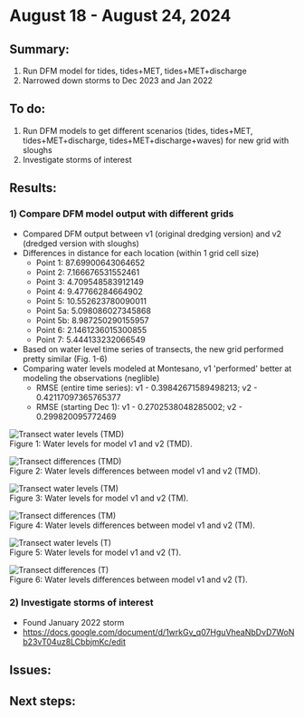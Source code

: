 # August 18 - August 24, 2024

## Summary:
1) Run DFM model for tides, tides+MET, tides+MET+discharge<br>
3) Narrowed down storms to Dec 2023 and Jan 2022

## To do:
1) Run DFM models to get different scenarios (tides, tides+MET, tides+MET+discharge, tides+MET+discharge+waves) for new grid with sloughs<br>
2) Investigate storms of interest<br>

## Results:
### 1) Compare DFM model output with different grids
- Compared DFM output between v1 (original dredging version) and v2 (dredged version with sloughs)
- Differences in distance for each location (within 1 grid cell size)
	- Point 1: 87.69900643064652
	- Point 2: 7.166676531552461
	- Point 3: 4.709548583912149
	- Point 4: 9.47766284664902
	- Point 5: 10.552623780090011
	- Point 5a: 5.098086027345868
	- Point 5b: 8.987250290155957
	- Point 6: 2.1461236015300855
	- Point 7: 5.444133232066549
- Based on water level time series of transects, the new grid performed pretty similar (Fig. 1-6)
- Comparing water levels modeled at Montesano, v1 'performed' better at modeling the observations (neglible)
	- RMSE (entire time series): v1 - 0.39842671589498213; v2 - 0.42117097365765377
	- RMSE (starting Dec 1): v1 - 0.2702538048285002; v2 - 0.299820095772469

![Transect water levels (TMD)](../Figures/082024meeting/DFMcomparisons_tmd.png)<br>
Figure 1: Water levels for model v1 and v2 (TMD).<br>

![Transect differences (TMD)](../Figures/082024meeting/DFMresiduals_tmd.png)<br>
Figure 2: Water levels differences between model v1 and v2 (TMD).<br>

![Transect water levels (TM)](../Figures/082024meeting/DFMcomparisons_tm.png)<br>
Figure 3: Water levels for model v1 and v2 (TM).<br>

![Transect differences (TM)](../Figures/082024meeting/DFMresiduals_tm.png)<br>
Figure 4: Water levels differences between model v1 and v2 (TM).<br>

![Transect water levels (T)](../Figures/082024meeting/DFMcomparisons_t.png)<br>
Figure 5: Water levels for model v1 and v2 (T).<br>

![Transect differences (T)](../Figures/082024meeting/DFMresiduals_t.png)<br>
Figure 6: Water levels differences between model v1 and v2 (T).<br>

### 2) Investigate storms of interest
- Found January 2022 storm
- https://docs.google.com/document/d/1wrkGv_q07HguVheaNbDvD7WoNb23vT04uz8LCbbjmKc/edit

## Issues:

## Next steps:
